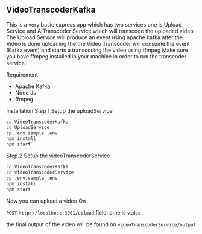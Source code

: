 ## VideoTranscoderKafka

 This is a very basic express app which has two services one is Upload Service and A Transcoder Service which will transcode the uploaded video 
 The Upload Service will produce an event using apache kafka after the Video is done uploading the the Video Transcoder will consume the event (Kafka event) and starts a transcoding the video using ffmpeg 
 Make sure you have ffmpeg installed in your machine in order to run the transcoder service. 

Requirement 
- Apache Kafka
- Node Js
- ffmpeg

Installation
Step 1 Setup the uploadService
```bash
cd VideoTranscoderKafka
cd UploadService
cp .env.sample .env
npm install
npm start
```
Step 2 Setup the videoTranscoderService
```bash
cd VideoTranscoderKafka
cd videoTranscoderService
cp .env.sample .env
npm install
npm start
```
Now you can upload a video On 

 `POST` `http://localhost:3001/upload` fieldname is `video`

the final output of the video will be found on `videoTranscoderService/output`







 
